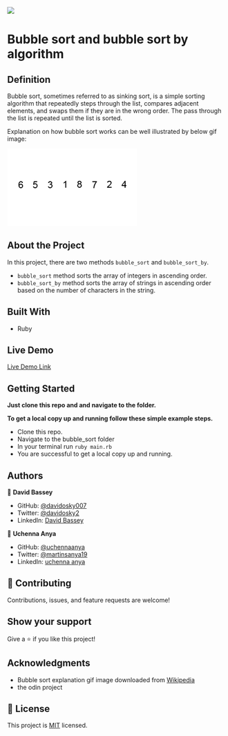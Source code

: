 ![](https://img.shields.io/badge/Microverse-blueviolet)

# Bubble sort and bubble sort by algorithm

## Definition

Bubble sort, sometimes referred to as sinking sort, is a simple sorting algorithm that repeatedly steps through the list, compares adjacent elements, and swaps them if they are in the wrong order. The pass through the list is repeated until the list is sorted.

Explanation on how bubble sort works can be well illustrated by below gif image:

![Bubble sort explanation](./images/bubble.gif)

## About the Project

In this project, there are two methods `bubble_sort` and `bubble_sort_by`.

- `bubble_sort` method sorts the array of integers in ascending order.
- `bubble_sort_by` method sorts the array of strings in ascending order based on the number of characters in the string.

## Built With

- Ruby

## Live Demo

[Live Demo Link]()

## Getting Started

**Just clone this repo and and navigate to the folder.**

**To get a local copy up and running follow these simple example steps.**

- Clone this repo.
- Navigate to the bubble_sort folder
- In your terminal run `ruby main.rb`
- You are successful to get a local copy up and running.

## Authors

👤 **David Bassey**

- GitHub: [@davidosky007](https://github.com/davidosky007)
- Twitter: [@davidosky2](https://twitter.com/Davidosky2)
- LinkedIn: [David Bassey](https://www.linkedin.com/in/david-bassey-2b9671199/)

👤 **Uchenna Anya**

- GitHub: [@uchennaanya](https://github.com/uchennaanya)
- Twitter: [@martinsanya19 ](https://twitter.com/martinsanya19)
- LinkedIn: [uchenna anya](https://www.linkedin.com/in/uchenna-anya/)

## 🤝 Contributing

Contributions, issues, and feature requests are welcome!

## Show your support

Give a ⭐️ if you like this project!

## Acknowledgments

- Bubble sort explanation gif image downloaded from [Wikipedia](https://upload.wikimedia.org/wikipedia/commons/c/c8/Bubble-sort-example-300px.gif)
- the odin project

## 📝 License

This project is [MIT](./LICENSE) licensed.
